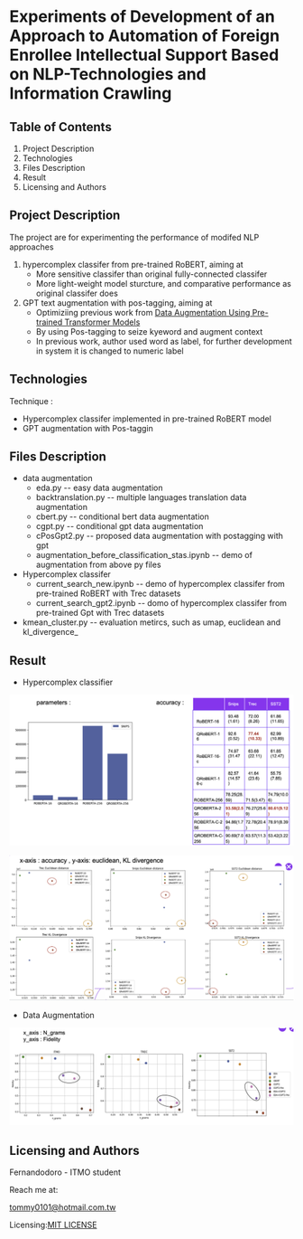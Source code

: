 # Experiments of Development of an Approach to Automation of Foreign Enrollee Intellectual Support Based on NLP-Technologies and Information Crawling

## Table of Contents

1. Project Description
2. Technologies
3. Files Description
4. Result
5. Licensing and Authors

## Project Description
The project are for experimenting the performance of modifed NLP approaches
1. hypercomplex classifer from pre-trained RoBERT, aiming at
   - More sensitive classifer than original fully-connected classifer
   - More light-weight model sturcture, and comparative performance as original classifer does
2. GPT text augmentation with pos-tagging, aiming at
   - Optimiziing previous work from [Data Augmentation Using Pre-trained Transformer Models](https://aclanthology.org/2020.lifelongnlp-1.3.pdf)
   - By using Pos-tagging to seize kyeword and augment context
   - In previous work, author used word as label, for further development in system it is changed to numeric label
   
## Technologies
Technique : 
* Hypercomplex classifer implemented in pre-trained RoBERT model
* GPT augmentation with Pos-taggin

## Files Description
* data augmentation
   * eda.py -- easy data augmentation
   * backtranslation.py -- multiple languages translation data augmentation
   * cbert.py -- conditional bert data augmentation
   * cgpt.py -- conditional gpt data augmentation
   * cPosGpt2.py -- proposed data augmentation with postagging with gpt
   * augmentation_before_classification_stas.ipynb -- demo of augmentation from above py files
* Hypercomplex classifer
   * current_search_new.ipynb -- demo of hypercomplex classifer from pre-trained RoBERT with Trec datasets
   * current_search_gpt2.ipynb -- domo of hypercomplex classifer from pre-trained Gpt with Trec datasets
* kmean_cluster.py -- evaluation metircs, such as umap, euclidean and kl_divergence_

## Result

* Hypercomplex classifier

![alt text](https://github.com/MaChengYuan/current_work/blob/main/%E6%88%AA%E5%9C%96%202024-05-02%20%E4%B8%8A%E5%8D%881.44.14.png)

![alt text](https://github.com/MaChengYuan/current_work/blob/main/%E6%88%AA%E5%9C%96%202024-05-02%20%E4%B8%8A%E5%8D%881.47.06.png)

* Data Augmentation

![alt text](https://github.com/MaChengYuan/current_work/blob/main/%E6%88%AA%E5%9C%96%202024-05-02%20%E4%B8%8A%E5%8D%881.47.32.png)
  

## Licensing and Authors

Fernandodoro - ITMO student

Reach me at:

tommy0101@hotmail.com.tw

Licensing:[MIT LICENSE](https://github.com/MaChengYuan/current_work/blob/main/LICENSE)


